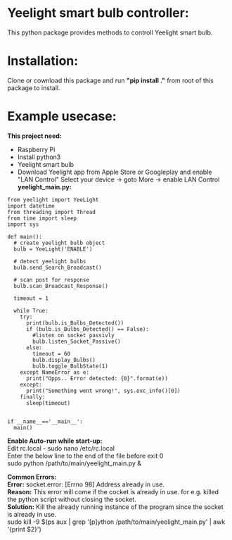 # Yeelight smart bulb controller:

This python package provides methods to controll Yeelight smart bulb.

# Installation:

Clone or cownload this package and run **"pip install ."** from root of this package to install.

# Example usecase: 

**This project need:**<br>
  - Raspberry Pi
  - Install python3
  - Yeelight smart bulb
  - Download Yeelight app from Apple Store or Googleplay and enable "LAN Control"
    Select your device -> goto More -> enable LAN Control
**yeelight_main.py:**<br>
~~~
from yeelight import YeeLight
import datetime
from threading import Thread
from time import sleep
import sys

def main():
  # create yeelight bulb object
  bulb = YeeLight('ENABLE')

  # detect yeelight bulbs
  bulb.send_Search_Broadcast()

  # scan post for response
  bulb.scan_Broadcast_Response()

  timeout = 1
  
  while True:
    try:
      print(bulb.is_Bulbs_Detected())
      if (bulb.is_Bulbs_Detected() == False):
        #listen on socket passivly
        bulb.listen_Socket_Passive()
      else:
        timeout = 60
        bulb.display_Bulbs()
        bulb.toggle_BulbState(1)
    except NameError as e:
      print("Opps.. Error detected: {0}".format(e))
    except:
      print("Something went wrong!", sys.exc_info()[0])
    finally:
      sleep(timeout)
     

if __name__=='__main__':
  main()
~~~
**Enable Auto-run while start-up:**<br>
   Edit rc.local - sudo nano /etc/rc.local<br>
   Enter the below line to the end of the file before exit 0<br>
   sudo python /path/to/main/yeelight_main.py &<br>

**Common Errors:**<br>
**Error:** socket.error: [Errno 98] Address already in use.<br>
**Reason:** This error will come if the cocket is already in use. for e.g. killed the python script without closing the socket.<br>
**Solution:** Kill the already running instance of the program since the socket is already in use.<br>
sudo kill -9 $(ps aux | grep '[p]ython /path/to/main/yeelight_main.py' | awk '{print $2}')<br>
